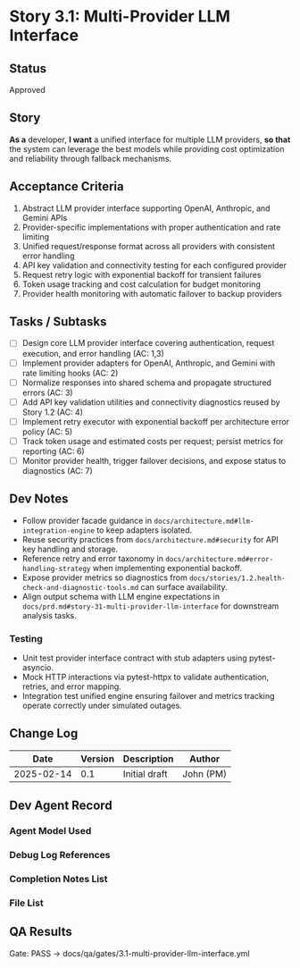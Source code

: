 # Story 3.1: Multi-Provider LLM Interface

## Status
Approved

## Story
**As a** developer,
**I want** a unified interface for multiple LLM providers,
**so that** the system can leverage the best models while providing cost optimization and reliability through fallback mechanisms.

## Acceptance Criteria
1. Abstract LLM provider interface supporting OpenAI, Anthropic, and Gemini APIs
2. Provider-specific implementations with proper authentication and rate limiting
3. Unified request/response format across all providers with consistent error handling
4. API key validation and connectivity testing for each configured provider
5. Request retry logic with exponential backoff for transient failures
6. Token usage tracking and cost calculation for budget monitoring
7. Provider health monitoring with automatic failover to backup providers

## Tasks / Subtasks
- [ ] Design core LLM provider interface covering authentication, request execution, and error handling (AC: 1,3)
- [ ] Implement provider adapters for OpenAI, Anthropic, and Gemini with rate limiting hooks (AC: 2)
- [ ] Normalize responses into shared schema and propagate structured errors (AC: 3)
- [ ] Add API key validation utilities and connectivity diagnostics reused by Story 1.2 (AC: 4)
- [ ] Implement retry executor with exponential backoff per architecture error policy (AC: 5)
- [ ] Track token usage and estimated costs per request; persist metrics for reporting (AC: 6)
- [ ] Monitor provider health, trigger failover decisions, and expose status to diagnostics (AC: 7)

## Dev Notes
- Follow provider facade guidance in `docs/architecture.md#llm-integration-engine` to keep adapters isolated.
- Reuse security practices from `docs/architecture.md#security` for API key handling and storage.
- Reference retry and error taxonomy in `docs/architecture.md#error-handling-strategy` when implementing exponential backoff.
- Expose provider metrics so diagnostics from `docs/stories/1.2.health-check-and-diagnostic-tools.md` can surface availability.
- Align output schema with LLM engine expectations in `docs/prd.md#story-31-multi-provider-llm-interface` for downstream analysis tasks.

### Testing
- Unit test provider interface contract with stub adapters using pytest-asyncio.
- Mock HTTP interactions via pytest-httpx to validate authentication, retries, and error mapping.
- Integration test unified engine ensuring failover and metrics tracking operate correctly under simulated outages.

## Change Log
| Date | Version | Description | Author |
|------|---------|-------------|--------|
| 2025-02-14 | 0.1 | Initial draft | John (PM) |

## Dev Agent Record

### Agent Model Used

### Debug Log References

### Completion Notes List

### File List

## QA Results

Gate: PASS → docs/qa/gates/3.1-multi-provider-llm-interface.yml
